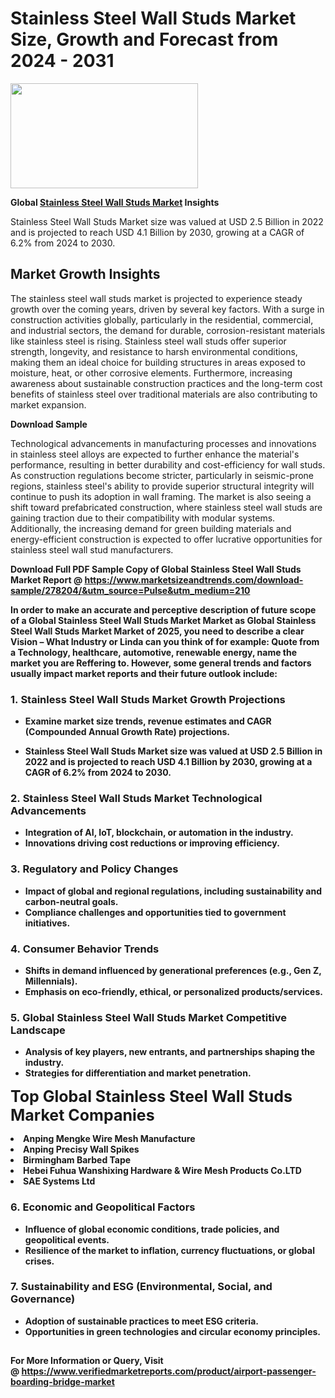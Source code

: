 <H1>Stainless Steel Wall Studs Market Size, Growth and Forecast from 2024 - 2031</H1><img class="aligncenter size-medium wp-image-584254" src="https://thirdeyenews.in/wp-content/uploads/2024/09/Global-Market-Research-300x168.jpeg" alt="" width="300" height="168" /><p><strong>Global&nbsp;<a href="https://www.marketsizeandtrends.com/download-sample/278204/&amp;utm_source=Pulse&amp;utm_medium=210">Stainless Steel Wall Studs Market</a> Insights</strong></p><p>Stainless Steel Wall Studs Market size was valued at USD 2.5 Billion in 2022 and is projected to reach USD 4.1 Billion by 2030, growing at a CAGR of 6.2% from 2024 to 2030.</p><p><h2>Market Growth Insights</h2> <p>The stainless steel wall studs market is projected to experience steady growth over the coming years, driven by several key factors. With a surge in construction activities globally, particularly in the residential, commercial, and industrial sectors, the demand for durable, corrosion-resistant materials like stainless steel is rising. Stainless steel wall studs offer superior strength, longevity, and resistance to harsh environmental conditions, making them an ideal choice for building structures in areas exposed to moisture, heat, or other corrosive elements. Furthermore, increasing awareness about sustainable construction practices and the long-term cost benefits of stainless steel over traditional materials are also contributing to market expansion.</p> <p><strong>Download Sample</strong></p> <p>Technological advancements in manufacturing processes and innovations in stainless steel alloys are expected to further enhance the material's performance, resulting in better durability and cost-efficiency for wall studs. As construction regulations become stricter, particularly in seismic-prone regions, stainless steel's ability to provide superior structural integrity will continue to push its adoption in wall framing. The market is also seeing a shift toward prefabricated construction, where stainless steel wall studs are gaining traction due to their compatibility with modular systems. Additionally, the increasing demand for green building materials and energy-efficient construction is expected to offer lucrative opportunities for stainless steel wall stud manufacturers.</p> <p><strong></p><p><span class=""><strong>Download Full PDF Sample Copy of Global Stainless Steel Wall Studs Market Report</strong> @ <a href="https://www.marketsizeandtrends.com/download-sample/278204/&amp;utm_source=Pulse&amp;utm_medium=210" target="_blank">https://www.marketsizeandtrends.com/download-sample/278204/&amp;utm_source=Pulse&amp;utm_medium=210</a></span></p><p>In order to make an accurate and perceptive description of future scope of a Global&nbsp;Stainless Steel Wall Studs Market Market as Global&nbsp;Stainless Steel Wall Studs Market Market of 2025, you need to describe a clear Vision &ndash; What Industry or Linda can you think of for example: Quote from a Technology, healthcare, automotive, renewable energy, name the market you are Reffering to. However, some general trends and factors usually impact market reports and their future outlook include:</p><h3>1.&nbsp;<strong>Stainless Steel Wall Studs Market Growth Projections</strong></h3><ul><li>Examine market size trends, revenue estimates and CAGR (Compounded Annual Growth Rate) projections.</li><li><p>Stainless Steel Wall Studs Market size was valued at USD 2.5 Billion in 2022 and is projected to reach USD 4.1 Billion by 2030, growing at a CAGR of 6.2% from 2024 to 2030.</p></li></ul><h3>2.&nbsp;<strong>Stainless Steel Wall Studs Market Technological Advancements</strong></h3><ul><li>Integration of AI, IoT, blockchain, or automation in the industry.</li><li>Innovations driving cost reductions or improving efficiency.</li></ul><h3>3.&nbsp;<strong>Regulatory and Policy Changes</strong></h3><ul><li>Impact of global and regional regulations, including sustainability and carbon-neutral goals.</li><li>Compliance challenges and opportunities tied to government initiatives.</li></ul><h3>4.&nbsp;<strong>Consumer Behavior Trends</strong></h3><ul><li>Shifts in demand influenced by generational preferences (e.g., Gen Z, Millennials).</li><li>Emphasis on eco-friendly, ethical, or personalized products/services.</li></ul><h3>5.&nbsp;<strong>Global Stainless Steel Wall Studs Market Competitive Landscape</strong></h3><ul><li>Analysis of key players, new entrants, and partnerships shaping the industry.</li><li>Strategies for differentiation and market penetration.</li></ul><p data-pm-slice="1 1 []"><span style="color: inherit; font-family: inherit; font-size: 25px;">Top Global Stainless Steel Wall Studs Market Companies</span></p><div class="" data-test-id=""><p><li>Anping Mengke Wire Mesh Manufacture</li><li> Anping Precisy Wall Spikes</li><li> Birmingham Barbed Tape</li><li> Hebei Fuhua Wanshixing Hardware & Wire Mesh Products Co.LTD</li><li> SAE Systems Ltd</li></p></div><h3>6.&nbsp;<strong>Economic and Geopolitical Factors</strong></h3><ul><li>Influence of global economic conditions, trade policies, and geopolitical events.</li><li>Resilience of the market to inflation, currency fluctuations, or global crises.</li></ul><h3>7.&nbsp;<strong>Sustainability and ESG (Environmental, Social, and Governance)</strong></h3><ul><li>Adoption of sustainable practices to meet ESG criteria.</li><li>Opportunities in green technologies and circular economy principles.</li></ul><h2><strong style="font-size: 14px;">For More Information or Query, Visit @&nbsp;</strong><a style="background-color: #ffffff; font-size: 14px;" href="https://www.marketsizeandtrends.com/report/stainless-steel-wall-studs-market/" target="_blank">https://www.verifiedmarketreports.com/product/airport-passenger-boarding-bridge-market</a></h2>
